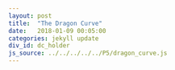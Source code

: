 ```yaml
---
layout: post
title:  "The Dragon Curve"
date:   2018-01-09 00:05:00
categories: jekyll update
div_id: dc_holder 
js_source: ../../../../../P5/dragon_curve.js
---
```



